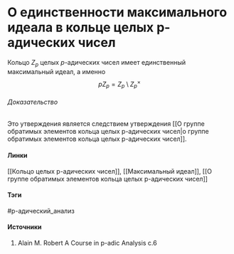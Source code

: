# О единственности максимального идеала в кольце целых p-адических чисел
Кольцо $Z_{p}$ целых $p$-адических чисел имеет единственный максимальный идеал, а именно
$$
pZ_{p}=Z_{p}\setminus Z_{p}^{\times}
$$
###### Доказательство
Это утверждения является следствием утверждения [[О группе обратимых элементов кольца целых p-адических чисел|о группе обратимых элементов кольца целых p-адических чисел]].

#### Линки
 [[Кольцо целых p-адических чисел]],
 [[Максимальный идеал]],
 [[О группе обратимых элементов кольца целых p-адических чисел]]
#### Тэги
 #p-адический_анализ 
#### Источники
1. Alain M. Robert A Course in p-adic Analysis c.6